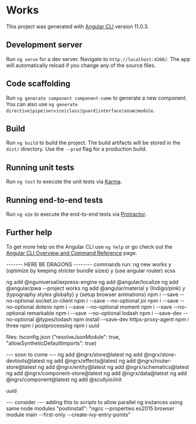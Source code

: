 # Works

This project was generated with [Angular CLI](https://github.com/angular/angular-cli) version 11.0.3.

## Development server

Run `ng serve` for a dev server. Navigate to `http://localhost:4200/`. The app will automatically reload if you change any of the source files.

## Code scaffolding

Run `ng generate component component-name` to generate a new component. You can also use `ng generate directive|pipe|service|class|guard|interface|enum|module`.

## Build

Run `ng build` to build the project. The build artifacts will be stored in the `dist/` directory. Use the `--prod` flag for a production build.

## Running unit tests

Run `ng test` to execute the unit tests via [Karma](https://karma-runner.github.io).

## Running end-to-end tests

Run `ng e2e` to execute the end-to-end tests via [Protractor](http://www.protractortest.org/).

## Further help

To get more help on the Angular CLI use `ng help` or go check out the [Angular CLI Overview and Command Reference](https://angular.io/cli) page.


------- HERE BE DRAGONS --------
commands run:
ng new works
y (optimize by keeping stricter bundle sizes)
y (use angular router)
scss

ng add @nguniversal/express-engine
ng add @angular/localize
ng add @angular/pwa --project works
ng add @angular/material
y (Indigo/pink)
y (typography styles globally)
y (setup browser animations)
npm i --save --no-optional socket.io-client
npm i --save --no-optional joi
npm i --save --no-optional dotenv
npm i --save --no-optional moment
npm i --save --no-optional remarkable
npm i --save --no-optional lodash
npm i --save-dev --no-optional @types/lodash
npm install --save-dev https-proxy-agent
npm i three
npm i postprocessing
npm i uuid

files:
tsconfig.json ("resolveJsonModule": true, "allowSyntheticDefaultImports": true)


--- soon to come ---
ng add @ngrx/store@latest
ng add @ngrx/store-devtools@latest
ng add @ngrx/effects@latest
ng add @ngrx/router-store@latest
ng add @ngrx/entity@latest
ng add @ngrx/schematics@latest
ng add @ngrx/component-store@latest
ng add @ngrx/data@latest
ng add @ngrx/component@latest
ng add @scullyio/init

uuid


--- consider ---
adding this to scripts to allow parallel ng instances using same node modules
    "postinstall": "ngcc --properties es2015 browser module main --first-only --create-ivy-entry-points"
